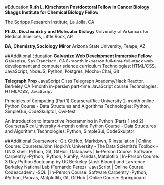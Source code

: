#Education
**Ruth L. Kirschstein Postdoctoral Fellow in Cancer Biology**
**Skaggs Institute for Chemical Biology Fellow**

The Scripps Research Institute, La Jolla, CA

**Ph.D., Biochemistry and Molecular Biology**
University of Arkansas for Medical Sciences, Little Rock, AR

**BA, Chemistry,Sociology Minor**
Arizona State University, Tempe, AZ

##Additional Education
**Galvanize Web Development Immersive Fellow**
Galvanize, San Francisco, CA
6-month in-person full-time full-stack web development and computer science curriculum
Technologies: HTML/CSS, JavaScript, NodeJS, Python, Postgres, Mocha+Chai, Git

**Telegraph Prep**
JavaScript Class
Telegraph Academy/Hack Reactor, Berkeley CA
1-month in-persion part-time JavaScript course
Technologies: HTML/CSS, JavaScript

Principles of Computing (Part 1)
Coursera/Rice University
2-month online Python Course - Data Structures and Algorithms
Technologies: Python, SimpleGui, CodeSkulptor, Owl-test

An Introduction to Interactive Programming in Python (Parts 1 and 2)
Coursera/Rice University
4-month online Python Course - Data Structures and Algorithms
Technologies: Python, SimpleGui, CodeSkulptor

##Additional Coursework
-Git, GitHub, Markdown, R installation | Online Course: Coursera/John Hopkin’s University - The Data Scientist’s Toolbox
-UNIX shell, Python, Git, GitHub, Databases | In-Person Course: Software Carpentry
-Python, iPython, NumPy, Pandas, Matplotlib | In-Person Course: 3 Day Python Bootcamp by UC Berkeley (Josh Bloom) and Lawrence Berkeley National Lab (Fernando Perez)
-JavaScript | Online Course: Codeacademy
-SQL | In-Person Course: Software Carpentry
-Python, iPython, Pandas, Matplotlib, Git, GitHub | Online Course: Springboard
